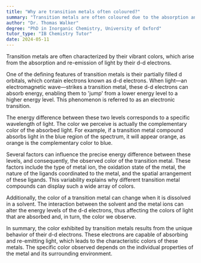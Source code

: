 ```yaml
---
title: "Why are transition metals often coloured?"
summary: "Transition metals are often coloured due to the absorption and re-emission of light by their d-d electrons."
author: "Dr. Thomas Walker"
degree: "PhD in Inorganic Chemistry, University of Oxford"
tutor_type: "IB Chemistry Tutor"
date: 2024-05-11
---
```


Transition metals are often characterized by their vibrant colors, which arise from the absorption and re-emission of light by their d-d electrons.

One of the defining features of transition metals is their partially filled d orbitals, which contain electrons known as d-d electrons. When light—an electromagnetic wave—strikes a transition metal, these d-d electrons can absorb energy, enabling them to 'jump' from a lower energy level to a higher energy level. This phenomenon is referred to as an electronic transition.

The energy difference between these two levels corresponds to a specific wavelength of light. The color we perceive is actually the complementary color of the absorbed light. For example, if a transition metal compound absorbs light in the blue region of the spectrum, it will appear orange, as orange is the complementary color to blue.

Several factors can influence the precise energy difference between these levels, and consequently, the observed color of the transition metal. These factors include the type of metal ion, the oxidation state of the metal, the nature of the ligands coordinated to the metal, and the spatial arrangement of these ligands. This variability explains why different transition metal compounds can display such a wide array of colors.

Additionally, the color of a transition metal can change when it is dissolved in a solvent. The interaction between the solvent and the metal ions can alter the energy levels of the d-d electrons, thus affecting the colors of light that are absorbed and, in turn, the color we observe.

In summary, the color exhibited by transition metals results from the unique behavior of their d-d electrons. These electrons are capable of absorbing and re-emitting light, which leads to the characteristic colors of these metals. The specific color observed depends on the individual properties of the metal and its surrounding environment.
    
